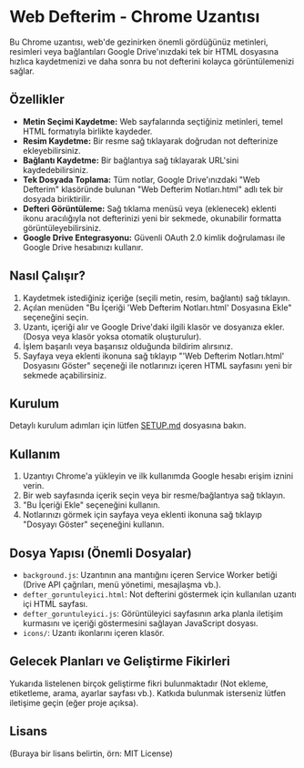 # Web Defterim - Chrome Uzantısı

Bu Chrome uzantısı, web'de gezinirken önemli gördüğünüz metinleri, resimleri veya bağlantıları Google Drive'ınızdaki tek bir HTML dosyasına hızlıca kaydetmenizi ve daha sonra bu not defterini kolayca görüntülemenizi sağlar.

## Özellikler

*   **Metin Seçimi Kaydetme:** Web sayfalarında seçtiğiniz metinleri, temel HTML formatıyla birlikte kaydeder.
*   **Resim Kaydetme:** Bir resme sağ tıklayarak doğrudan not defterinize ekleyebilirsiniz.
*   **Bağlantı Kaydetme:** Bir bağlantıya sağ tıklayarak URL'sini kaydedebilirsiniz.
*   **Tek Dosyada Toplama:** Tüm notlar, Google Drive'ınızdaki "Web Defterim" klasöründe bulunan "Web Defterim Notları.html" adlı tek bir dosyada biriktirilir.
*   **Defteri Görüntüleme:** Sağ tıklama menüsü veya (eklenecek) eklenti ikonu aracılığıyla not defterinizi yeni bir sekmede, okunabilir formatta görüntüleyebilirsiniz.
*   **Google Drive Entegrasyonu:** Güvenli OAuth 2.0 kimlik doğrulaması ile Google Drive hesabınızı kullanır.

## Nasıl Çalışır?

1.  Kaydetmek istediğiniz içeriğe (seçili metin, resim, bağlantı) sağ tıklayın.
2.  Açılan menüden "Bu İçeriği 'Web Defterim Notları.html' Dosyasına Ekle" seçeneğini seçin.
3.  Uzantı, içeriği alır ve Google Drive'daki ilgili klasör ve dosyanıza ekler. (Dosya veya klasör yoksa otomatik oluşturulur).
4.  İşlem başarılı veya başarısız olduğunda bildirim alırsınız.
5.  Sayfaya veya eklenti ikonuna sağ tıklayıp "'Web Defterim Notları.html' Dosyasını Göster" seçeneği ile notlarınızı içeren HTML sayfasını yeni bir sekmede açabilirsiniz.

## Kurulum

Detaylı kurulum adımları için lütfen [SETUP.md](SETUP.md) dosyasına bakın.

## Kullanım

1.  Uzantıyı Chrome'a yükleyin ve ilk kullanımda Google hesabı erişim iznini verin.
2.  Bir web sayfasında içerik seçin veya bir resme/bağlantıya sağ tıklayın.
3.  "Bu İçeriği Ekle" seçeneğini kullanın.
4.  Notlarınızı görmek için sayfaya veya eklenti ikonuna sağ tıklayıp "Dosyayı Göster" seçeneğini kullanın.

## Dosya Yapısı (Önemli Dosyalar)

*   `background.js`: Uzantının ana mantığını içeren Service Worker betiği (Drive API çağrıları, menü yönetimi, mesajlaşma vb.).
*   `defter_goruntuleyici.html`: Not defterini göstermek için kullanılan uzantı içi HTML sayfası.
*   `defter_goruntuleyici.js`: Görüntüleyici sayfasının arka planla iletişim kurmasını ve içeriği göstermesini sağlayan JavaScript dosyası.
*   `icons/`: Uzantı ikonlarını içeren klasör.

## Gelecek Planları ve Geliştirme Fikirleri

Yukarıda listelenen birçok geliştirme fikri bulunmaktadır (Not ekleme, etiketleme, arama, ayarlar sayfası vb.). Katkıda bulunmak isterseniz lütfen iletişime geçin (eğer proje açıksa).

## Lisans

(Buraya bir lisans belirtin, örn: MIT License)